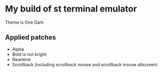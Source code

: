 # My build of st terminal emulator

Theme is One Dark

## Applied patches
- Alpha
- Bold is not bright
- Newterm
- Scrollback (including scrollback mouse and scrollback mouse altscreen)
